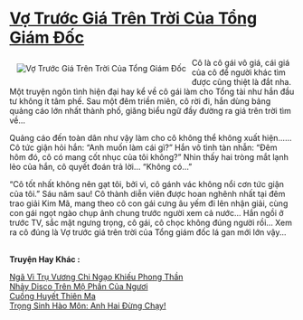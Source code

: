 <a href="https://utruyen.com/vo-truoc-gia-tren-troi-cua-tong-giam-doc/4904/" title="Vợ Trước Giá Trên Trời Của Tổng Giám Đốc"><h1>Vợ Trước Giá Trên Trời Của Tổng Giám Đốc</h1></a><div style="display:table"><img align="right" style="float: left; padding: 10px;" src="https://utruyen.com/images/story/200x260/vo-truoc-gia-tren-troi-cua-tong-giam-doc.jpg" alt="Vợ Trước Giá Trên Trời Của Tổng Giám Đốc">Cô là cô gái vô giá, cái giá của cô để người khác tìm được cũng thiệt là đắt nha. Một truyện ngôn tình hiện đại hay kể về cô gái làm cho Tổng tài như hắn đầu tư không ít tâm phế. Sau một đêm triền miên, cô rời đi, hắn dùng bảng quảng cáo lớn nhất thành phố, giăng biểu ngữ đầy đường ra giá trên trời tìm về...<p></p>Quảng cáo đến toàn dân như vậy làm cho cô không thể không xuất hiện…… Cô tức giận hỏi hắn: “Anh muốn làm cái gì?” Hắn vô tình tàn nhẫn: “Đêm hôm đó, cô có mang cốt nhục của tôi không?” Nhìn thấy hai tròng mắt lạnh lẻo của hắn, cô quyết đoán trả lời… “Không có…”<p></p>“Cô tốt nhất không nên gạt tôi, bởi vì, cô gánh vác không nổi cơn tức giận của tôi.” Sáu năm sau! Cô thành diễn viên được hoan nghênh nhất tại đêm trao giải Kim Mã, mang theo cô con gái cưng âu yếm đi lên nhận giải, cùng con gái ngọt ngào chụp ảnh chung trước người xem cả nước… Hắn ngồi ở trước TV, sắc mặt ngưng trọng, cô gái, cô chọc không đúng người rồi… Xem ra cô đúng là Vợ trước giá trên trời của Tổng giám đốc lá gan mới lớn vậy...</div><p><br><b>Truyện Hay Khác :</b></p><a href="https://utruyen.com/nga-vi-tru-vuong-chi-ngao-khieu-phong-than/6702/" alt="Ngã Vi Trụ Vương Chi Ngạo Khiếu Phong Thần">Ngã Vi Trụ Vương Chi Ngạo Khiếu Phong Thần</a><br/><a href="https://dammy2019.blogspot.com/2019/11/nhay-disco-tren-mo-phan-cua-nguoi.html" alt="Nhảy Disco Trên Mộ Phần Của Ngươi">Nhảy Disco Trên Mộ Phần Của Ngươi</a><br/><a href="https://github.com/quanluxury/ngontinhhot/tree/master/truyenhay/17571/" alt="Cuồng Huyết Thiên Ma">Cuồng Huyết Thiên Ma</a><br/><a href="https://www.flickr.com/photos/183745219@N08/49013891527/" alt="Trọng Sinh Hào Môn: Anh Hai Đừng Chạy!">Trọng Sinh Hào Môn: Anh Hai Đừng Chạy!</a><br/>
